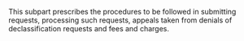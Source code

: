 This subpart prescribes the procedures to be followed in submitting requests, processing such requests, appeals taken from denials of declassification requests and fees and charges.

